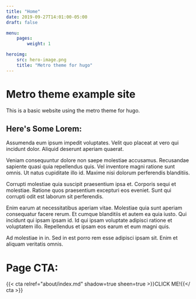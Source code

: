 ```yaml
---
title: "Home"
date: 2019-09-27T14:01:00-05:00
draft: false

menu:
    pages:
        weight: 1

heroimg:
    src: hero-image.png
    title: "Metro theme for hugo"
---
```


# Metro theme example site

This is a basic website using the metro theme for hugo.

## Here's Some Lorem:

Assumenda eum ipsum impedit voluptates. Velit quo placeat at vero qui incidunt dolor. Aliquid deserunt aperiam quaerat.

Veniam consequuntur dolore non saepe molestiae accusamus. Recusandae sapiente quasi quia repellendus quis. Vel inventore magni ratione sunt omnis. Ut natus cupiditate illo id. Maxime nisi dolorum perferendis blanditiis.

Corrupti molestiae quia suscipit praesentium ipsa et. Corporis sequi et molestiae. Ratione quos praesentium excepturi eos eveniet. Sunt qui corrupti odit est laborum sit perferendis.

Enim earum at necessitatibus aperiam vitae. Molestiae quia sunt aperiam consequatur facere rerum. Et cumque blanditiis et autem ea quia iusto. Qui incidunt qui ipsam ipsam id. Id qui ipsam voluptate adipisci ratione et voluptatem illo. Repellendus et ipsam eos earum et eum magni quis.

Ad molestiae in in. Sed in est porro rem esse adipisci ipsam sit. Enim et aliquam veritatis omnis.

# Page CTA:
{{< cta relref="about/index.md" shadow=true sheen=true >}}CLICK ME!{{</ cta >}}
